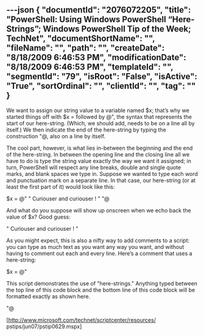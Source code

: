 ---json
{
  "documentId": "2076072205",
  "title": "PowerShell: Using Windows PowerShell “Here-Strings”; Windows PowerShell Tip of the Week; TechNet",
  "documentShortName": "",
  "fileName": "",
  "path": "",
  "createDate": "8/18/2009 6:46:53 PM",
  "modificationDate": "8/18/2009 6:46:53 PM",
  "templateId": "",
  "segmentId": "79",
  "isRoot": "False",
  "isActive": "True",
  "sortOrdinal": "",
  "clientId": "",
  "tag": ""
}
---

We want to assign our string value to a variable named $x; that’s why we started things off with $x = followed by @&quot;, the syntax that represents the start of our here-string. (Which, we should add, needs to be on a line all by itself.) We then indicate the end of the here-string by typing the construction &quot;@, also on a line by itself.

The cool part, however, is what lies in-between the beginning and the end of the here-string. In between the opening line and the closing line all we have to do is type the string value exactly the way we want it assigned; in turn, PowerShell will respect any line breaks, double and single quote marks, and blank spaces we type in. Suppose we wanted to type each word and punctuation mark on a separate line. In that case, our here-string (or at least the first part of it) would look like this:

$x = @&quot;
&quot;
Curiouser 
and 
curiouser
!
&quot;
&quot;@

And what do you suppose will show up onscreen when we echo back the value of $x? Good guess:

&quot;
Curiouser 
and 
curiouser
!
&quot;

As you might expect, this is also a nifty way to add comments to a script: you can type as much text as you want any way you want, and without having to comment out each and every line. Here’s a comment that uses a here-string:

$x = @&quot;

This script demonstrates the use of &quot;here-strings.&quot;
Anything typed between the top line of this code block
and the bottom line of this code block will be formatted
exactly as shown here.

&quot;@


[http://www.microsoft.com/technet/scriptcenter/resources/
    pstips/jun07/pstip0629.mspx]
